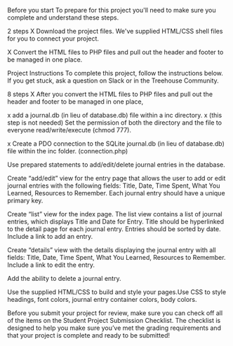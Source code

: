 Before you start
To prepare for this project you'll need to make sure you complete and understand these steps.

 2 steps
X Download the project files. We've supplied HTML/CSS shell files for you to connect your project.

X Convert the HTML files to PHP files and pull out the header and footer to be managed in one place.


Project Instructions
To complete this project, follow the instructions below. If you get stuck, ask a question on Slack or in the Treehouse Community.

 8 steps
X After you convert the HTML files to PHP files and pull out the header and footer to be managed in one place,

x add a journal.db (in lieu of database.db) file within a inc directory.
x (this step is not needed) Set the permission of both the directory and the file to everyone read/write/execute (chmod 777).

x Create a PDO connection to the SQLite journal.db (in lieu of database.db) file within the inc folder. (connection.php)

Use prepared statements to add/edit/delete journal entries in the database.

Create “add/edit” view for the entry page that allows the user to add or edit journal entries with the following fields: Title, Date, Time Spent, What You Learned, Resources to Remember. Each journal entry should have a unique primary key.

Create “list” view for the index page. The list view contains a list of journal entries, which displays Title and Date for Entry. Title should be hyperlinked to the detail page for each journal entry. Entries should be sorted by date. Include a link to add an entry.

Create “details” view with the details displaying the journal entry with all fields: Title, Date, Time Spent, What You Learned, Resources to Remember. Include a link to edit the entry.

Add the ability to delete a journal entry.

Use the supplied HTML/CSS to build and style your pages.Use CSS to style headings, font colors, journal entry container colors, body colors.

Before you submit your project for review, make sure you can check off all of the items on the Student Project Submission Checklist. The checklist is designed to help you make sure you’ve met the grading requirements and that your project is complete and ready to be submitted!